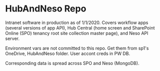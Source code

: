 # HubAndNeso Repo
Intranet software in production as of 1/1/2020. Covers workflow apps (several versions of app API), Hub Central (home screen and SharePoint Online (SPO) tenancy root site collection master page), and Neso API server.

Environment vars are not committed to this repo. Get them from sp1's OneDrive, HubAndNeso folder. User accont creds in PW DB.

Corresponding data is spread across SPO and Neso (MongoDB).
